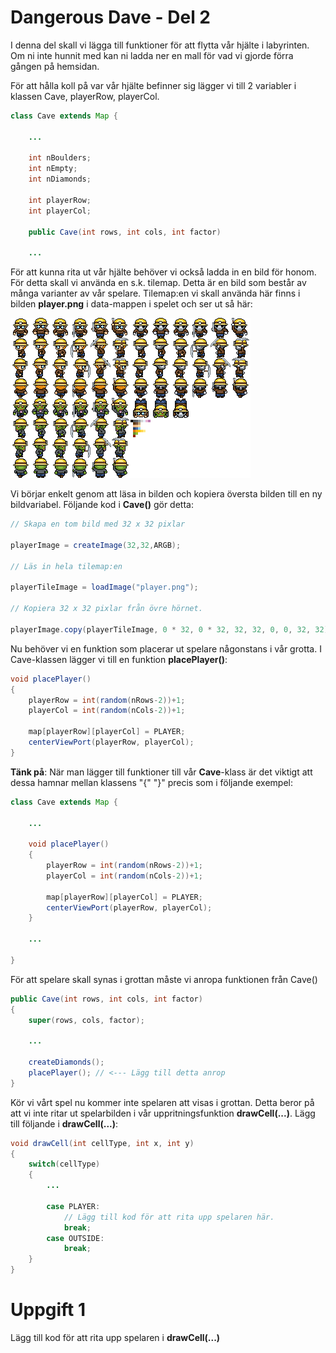 # Dangerous Dave - Del 2

I denna del skall vi lägga till funktioner för att flytta vår hjälte i labyrinten. Om ni inte hunnit med kan ni ladda ner en mall för vad vi gjorde förra gången på hemsidan.

För att hålla koll på var vår hjälte befinner sig lägger vi till 2 variabler i klassen Cave, playerRow, playerCol. 

```java
class Cave extends Map {

    ...
    
    int nBoulders;
    int nEmpty;
    int nDiamonds;
    
    int playerRow;
    int playerCol;        
    
    public Cave(int rows, int cols, int factor)

    ...
```

För att kunna rita ut vår hjälte behöver vi också ladda in en bild för honom. För detta skall vi använda en s.k. tilemap. Detta är en bild som består av många varianter av vår spelare. Tilemap:en vi skall använda här finns i bilden **player.png** i data-mappen i spelet och ser ut så här:

![Alt text](dd_part2/data/player.png)

Vi börjar enkelt genom att läsa in bilden och kopiera översta bilden till en ny bildvariabel. Följande kod i **Cave()** gör detta:

```java
// Skapa en tom bild med 32 x 32 pixlar

playerImage = createImage(32,32,ARGB);

// Läs in hela tilemap:en

playerTileImage = loadImage("player.png");

// Kopiera 32 x 32 pixlar från övre hörnet.

playerImage.copy(playerTileImage, 0 * 32, 0 * 32, 32, 32, 0, 0, 32, 32);
```     

Nu behöver vi en funktion som placerar ut spelare någonstans i vår grotta. I Cave-klassen lägger vi till en funktion **placePlayer()**:

```java
void placePlayer()
{
    playerRow = int(random(nRows-2))+1;    
    playerCol = int(random(nCols-2))+1;
            
    map[playerRow][playerCol] = PLAYER;
    centerViewPort(playerRow, playerCol);
}  
```       

**Tänk på**: När man lägger till funktioner till vår **Cave**-klass är det viktigt att dessa hamnar mellan klassens "{" "}" precis som i följande exempel:

```java
class Cave extends Map {

    ...

    void placePlayer()
    {
        playerRow = int(random(nRows-2))+1;    
        playerCol = int(random(nCols-2))+1;
                
        map[playerRow][playerCol] = PLAYER;
        centerViewPort(playerRow, playerCol);
    }  

    ...

} 
```

För att spelare skall synas i grottan måste vi anropa funktionen från Cave()

```java
public Cave(int rows, int cols, int factor) 
{
    super(rows, cols, factor);

    ...

    createDiamonds();
    placePlayer(); // <--- Lägg till detta anrop
}
```

Kör vi vårt spel nu kommer inte spelaren att visas i grottan. Detta beror på att vi inte ritar ut spelarbilden i vår uppritningsfunktion **drawCell(...)**. Lägg till följande i **drawCell(...)**:

```java
void drawCell(int cellType, int x, int y)
{
    switch(cellType)
    {
        ...

        case PLAYER:
            // Lägg till kod för att rita upp spelaren här. 
            break;
        case OUTSIDE:
            break;
    }
}
```

# Uppgift 1 

Lägg till kod för att rita upp spelaren i **drawCell(...)**


